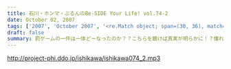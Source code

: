 ```yaml
---
title: 石川・ホンマ・ぶるんのBe-SIDE Your Life! vol.74-2
date: October 02, 2007
tags: ['2007', 'October 2007', '<re.Match object; span=(30, 36), match='vol.74'>']
draft: false
summary: 罰ゲームの一件は一体どーなったのか？？こちらを聴けば真実が明らかに！？憧れの５大ドームツアーは果たして決行されるや否や。NAMAE
---
```


http://project-phi.ddo.jp/ishikawa/ishikawa074_2.mp3
